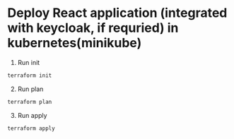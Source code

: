 # Deploy React application (integrated with keycloak, if requried) in kubernetes(minikube)

1. Run init 
```sh
terraform init
``` 
2. Run plan
```sh
terraform plan
``` 
3. Run apply
```sh
terraform apply 
```